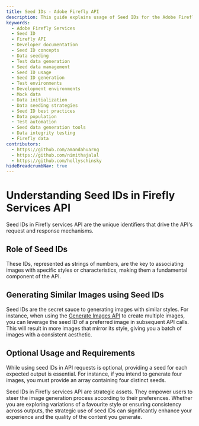 ```yaml
---
title: Seed IDs - Adobe Firefly API
description: This guide explains usage of Seed IDs for the Adobe Firefly API.
keywords:
  - Adobe Firefly Services
  - Seed ID
  - Firefly API
  - Developer documentation
  - Seed ID concepts
  - Data seeding
  - Test data generation
  - Seed data management
  - Seed ID usage
  - Seed ID generation
  - Test environments
  - Development environments
  - Mock data
  - Data initialization
  - Data seeding strategies
  - Seed ID best practices
  - Data population
  - Test automation
  - Seed data generation tools
  - Data integrity testing
  - Firefly data
contributors:
  - https://github.com/amandahuarng
  - https://github.com/nimithajalal
  - https://github.com/hollyschinsky
hideBreadcrumbNav: true
---
```


# Understanding Seed IDs in Firefly Services API

Seed IDs in Firefly services API are the unique identifiers that drive the API's request and response mechanisms. 

## Role of Seed IDs

These IDs, represented as strings of numbers, are the key to associating images with specific styles or characteristics, making them a fundamental component of the API.

## Generating Similar Images using Seed IDs

Seed IDs are the secret sauce to generating images with similar styles. For instance, when using the [Generate Images API](../../api/generate-images/V3/) to create multiple images, you can leverage the seed ID of a preferred image in subsequent API calls. This will result in more images that mirror its style, giving you a batch of images with a consistent aesthetic.

## Optional Usage and Requirements

While using seed IDs in API requests is optional, providing a seed for each expected output is essential. For instance, if you intend to generate four images, you must provide an array containing four distinct seeds.

Seed IDs in Firefly services API are strategic assets. They empower users to steer the image generation process according to their preferences. Whether you are exploring variations of a favourite style or ensuring consistency across outputs, the strategic use of seed IDs can significantly enhance your experience and the quality of the content you generate.